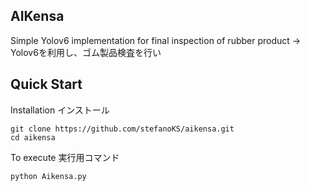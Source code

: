 ## AIKensa
Simple Yolov6 implementation for final inspection of rubber product
-> Yolov6を利用し、ゴム製品検査を行い

## Quick Start

Installation
インストール

```shell
git clone https://github.com/stefanoKS/aikensa.git
cd aikensa
```

To execute
実行用コマンド

```shell
python Aikensa.py
```



